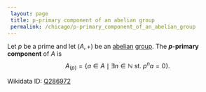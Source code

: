 ```yaml
---
 layout: page
 title: p-primary component of an abelian group
 permalink: /chicago/p-primary_component_of_an_abelian_group
---
```


Let $p$ be a prime and let $(A,+)$ be an [abelian](https://mathgloss.github.io/MathGloss/abelian) [group](https://mathgloss.github.io/MathGloss/group). The **$p$-primary component** of $A$ is $$A_{(p)} = \{a\in A\mid \exists n\in\mathbb N \text{ st. }p^na= 0\}.$$

Wikidata ID: [Q286972](https://www.wikidata.org/wiki/Q286972)